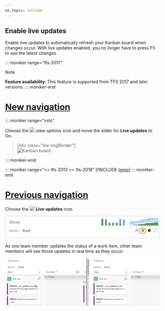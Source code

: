 ```yaml
---
ms.topic: include
---
```



<a id="live-updates"></a>

## Enable live updates 

Enable live updates to automatically refresh your Kanban board when changes occur. With live updates enabled, you no longer have to press F5 to see the latest changes. 

::: moniker range="tfs-2017"
> [!NOTE]    
> **Feature availability**: This feature is supported from TFS 2017 and later versions. 
::: moniker-end 


# [New navigation](#tab/new-nav)

::: moniker range="vsts"

Choose the ![](/vsts/_img/icons/view-options-icon.png) view options icon and move the slider for **Live updates** to On.  

> [!div class="mx-imgBorder"]  
> ![Kanban board](/vsts/boards/boards/_img/turn-live-updates-on-agile.png) 

::: moniker-end

::: moniker range=">= tfs-2013 <= tfs-2018"
[!INCLUDE [temp](../_shared/new-agile-hubs-feature-not-supported.md)] 
::: moniker-end


# [Previous navigation](#tab/previous-nav)

Choose the ![](/vsts/boards/_img/icons/live-updates-icon.png) **Live updates** icon.  

![Kanban board, live updates icon](../_shared/_img/kanban-live-updates.png)  

As one team member updates the status of a work item, other team members will see those updates in real time as they occur.  

![Live update](../boards/_img/kanban-live-updates.gif)  


